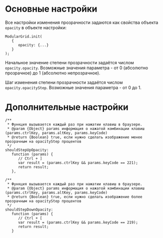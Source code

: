 # Основные настройки #
Все настройки изменения прозрачности задаются как свойства объекта `opacity` в объекте настройки:
```
ModularGrid.init(
   {
      opacity: {...}
   }
);
```

Начальное значение степени прозрачности задаётся числом `opacity.opacity`. Возможные значения параметра - от 0 (абсолютно прозрачное) до 1 (абсолютно непрозрачное).

Шаг изменения степени прозрачности задаётся числом `opacity.opacityStep`. Возможные значения параметра - от 0 до 1.

# Дополнительные настройки #
```
/**
 * Функция вызывается каждый раз при нажатии клавиш в браузере.
 * @param {Object} params информация о нажатой комбинации клавиш (params.ctrlKey, params.altKey, params.keyCode)
 * @return {Boolean} true, если нужно сделать изображение менее прозрачным на opacityStep процентов
 */
shouldStepUpOpacity:
   function (params) {
      // Ctrl + ]
      var result = (params.ctrlKey && params.keyCode == 221);
      return result;
   },

/**
 * Функция вызывается каждый раз при нажатии клавиш в браузере.
 * @param {Object} params информация о нажатой комбинации клавиш (params.ctrlKey, params.altKey, params.keyCode)
 * @return {Boolean} true, если нужно сделать изображение более прозрачным на opacityStep процентов
 */
shouldStepDownOpacity:
   function (params) {
      // Ctrl + [
      var result = (params.ctrlKey && params.keyCode == 219);
      return result;
   }
```